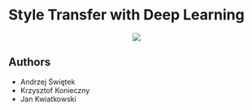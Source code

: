 # Style Transfer with Deep Learning

<p align="center">
  <a href="https://skillicons.dev">
    <img src="https://skillicons.dev/icons?i=git,python,pytorch,anaconda" />
  </a>
</p>

## Authors

- Andrzej Świętek
- Krzysztof Konieczny
- Jan Kwiatkowski